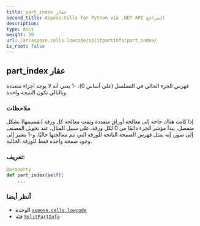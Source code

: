 ```yaml
---
title: part_index عقار
second_title: Aspose.Cells for Python via .NET API المراجع
description:
type: docs
weight: 30
url: /ar/aspose.cells.lowcode/splitpartinfo/part_index/
is_root: false
---
```

##  part_index عقار

فهرس الجزء الحالي في التسلسل (على أساس 0).
-1 يعني أنه لا يوجد أجزاء متعددة وبالتالي تكون النتيجة واحدة.

###  ملاحظات

إذا كانت هناك حاجة إلى معالجة أوراق متعددة وتمت معالجة كل ورقة (تقسيمها)
بشكل منفصل، يبدأ مؤشر الجزء دائمًا من 0 لكل ورقة.
على سبيل المثال، عند تحويل المصنف إلى صور،
إنه يمثل فهرس الصفحة الناتجة للورقة التي تتم معالجتها حاليًا.
و-1 يشير إلى وجود صفحة واحدة فقط للورقة الحالية.
###  تعريف:
```python
@property
def part_index(self):
    ...
```

###  أنظر أيضا
* الوحدة [`aspose.cells.lowcode`](../../)
* فئة [`SplitPartInfo`](/cells/python-net/ar/aspose.cells.lowcode/splitpartinfo)
